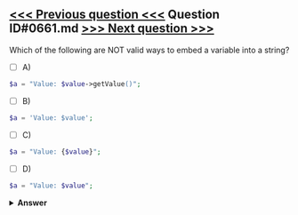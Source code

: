 [<<< Previous question <<<](0660.md)   Question ID#0661.md   [>>> Next question >>>](0662.md)
---

Which of the following are NOT valid ways to embed a variable into a string?

- [ ] A)
```php
$a = "Value: $value->getValue()";
```

- [ ] B)
```php
$a = 'Value: $value';
```

- [ ] C)
```php
$a = "Value: {$value}";
```

- [ ] D)
```php
$a = "Value: $value";
```


<details><summary><b>Answer</b></summary>
<p>
  Answer: <strong>A, B</strong>
</p>
</details>
